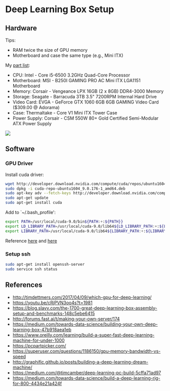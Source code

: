 # Deep Learning Box Setup

## Hardware
Tips:
- RAM twice the size of GPU memory
- Motherboard and case the same type (e.g., Mini ITX)

My [part list](https://pcpartpicker.com/list/jcM9kT):
- CPU: Intel - Core i5-6500 3.2GHz Quad-Core Processor 
- Motherboard: MSI - B250I GAMING PRO AC Mini ITX LGA1151 Motherboard 
- Memory: Corsair - Vengeance LPX 16GB (2 x 8GB) DDR4-3000 Memory 
- Storage: Seagate - Barracuda 3TB 3.5" 7200RPM Internal Hard Drive 
- Video Card: EVGA - GeForce GTX 1060 6GB 6GB GAMING Video Card  ($309.00 @ Adorama) 
- Case: Thermaltake - Core V1 Mini ITX Tower Case 
- Power Supply: Corsair - CSM 550W 80+ Gold Certified Semi-Modular ATX Power Supply 

![](https://github.com/yang-zhang/yang-zhang.github.io/blob/master/ds_env/dl_box/dl_box.png)

## Software
### GPU Driver
Install cuda driver:
```sh
wget http://developer.download.nvidia.com/compute/cuda/repos/ubuntu1604/x86_64/cuda-repo-ubuntu1604_9.0.176-1_amd64.deb
sudo dpkg -i cuda-repo-ubuntu1604_9.0.176-1_amd64.deb
sudo apt-key adv --fetch-keys http://developer.download.nvidia.com/compute/cuda/repos/ubuntu1604/x86_64/7fa2af80.pub
sudo apt-get update
sudo apt-get install cuda
```
Add to `~/.bash_profile':
```sh
export PATH=/usr/local/cuda-9.0/bin${PATH:+:${PATH}}
export LD_LIBRARY_PATH=/usr/local/cuda-9.0/lib64${LD_LIBRARY_PATH:+:${LD_LIBRARY_PATH}}
export LIBRARY_PATH=/usr/local/cuda-9.0/lib64${LIBRARY_PATH:+:${LIBRARY_PATH}}
```
Reference [here](https://medium.com/towards-data-science/building-your-own-deep-learning-box-47b918aea1eb)
and [here](https://developer.nvidia.com/cuda-downloads?target_os=Linux&target_arch=x86_64&target_distro=Ubuntu&target_version=1604&target_type=debnetwork)

### Setup ssh
```sh
sudo apt-get install openssh-server
sudo service ssh status
```

## References
- http://timdettmers.com/2017/04/09/which-gpu-for-deep-learning/
- https://youtu.be/cRjPVN3oo4s?t=1981
- https://blog.slavv.com/the-1700-great-deep-learning-box-assembly-setup-and-benchmarks-148c5ebe6415
- http://forums.fast.ai/t/making-your-own-server/174
- https://medium.com/towards-data-science/building-your-own-deep-learning-box-47b918aea1eb
- https://www.oreilly.com/learning/build-a-super-fast-deep-learning-machine-for-under-1000
- https://pcpartpicker.com/
- https://superuser.com/questions/1186150/gpu-memory-bandwidth-vs-speed
- http://graphific.github.io/posts/building-a-deep-learning-dream-machine/
- https://medium.com/@timcamber/deep-learning-pc-build-5cffa71ad97 
- https://medium.com/towards-data-science/build-a-deep-learning-rig-for-800-4434e21a424f
